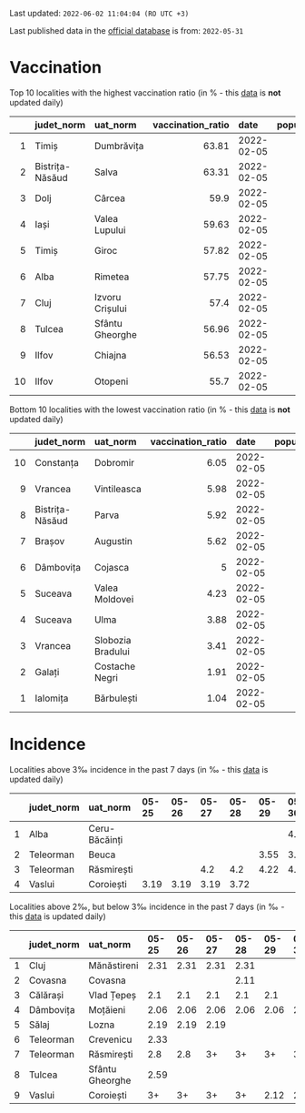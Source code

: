 Last updated: `2022-06-02 11:04:04 (RO UTC +3)`  
  
Last published data in the [official database](https://data.gov.ro/dataset/transparenta-covid) is from: `2022-05-31`
  
# Vaccination  
Top 10 localities with the highest vaccination ratio (in % - this [data](https://vaccinare-covid.gov.ro/situatia-vaccinarii-in-romania/) is **not** updated daily)  
  
|    | judet_norm      | uat_norm        |   vaccination_ratio | date       |   population |   dose_1 |
|---:|:----------------|:----------------|--------------------:|:-----------|-------------:|---------:|
|  1 | Timiș           | Dumbrăvița      |               63.81 | 2022-02-05 |        14668 |     9360 |
|  2 | Bistrița-Năsăud | Salva           |               63.31 | 2022-02-05 |         2753 |     1743 |
|  3 | Dolj            | Cârcea          |               59.9  | 2022-02-05 |         2838 |     1700 |
|  4 | Iași            | Valea Lupului   |               59.63 | 2022-02-05 |        10086 |     6014 |
|  5 | Timiș           | Giroc           |               57.82 | 2022-02-05 |        17954 |    10381 |
|  6 | Alba            | Rimetea         |               57.75 | 2022-02-05 |         1013 |      585 |
|  7 | Cluj            | Izvoru Crișului |               57.4  | 2022-02-05 |         1479 |      849 |
|  8 | Tulcea          | Sfântu Gheorghe |               56.96 | 2022-02-05 |          783 |      446 |
|  9 | Ilfov           | Chiajna         |               56.53 | 2022-02-05 |        28196 |    15939 |
| 10 | Ilfov           | Otopeni         |               55.7  | 2022-02-05 |        18314 |    10201 |
  
Bottom 10 localities with the lowest vaccination ratio (in % - this [data](https://vaccinare-covid.gov.ro/situatia-vaccinarii-in-romania/) is **not** updated daily)  
  
|    | judet_norm      | uat_norm          |   vaccination_ratio | date       |   population |   dose_1 |
|---:|:----------------|:------------------|--------------------:|:-----------|-------------:|---------:|
| 10 | Constanța       | Dobromir          |                6.05 | 2022-02-05 |         3702 |      224 |
|  9 | Vrancea         | Vintileasca       |                5.98 | 2022-02-05 |         1940 |      116 |
|  8 | Bistrița-Năsăud | Parva             |                5.92 | 2022-02-05 |         2585 |      153 |
|  7 | Brașov          | Augustin          |                5.62 | 2022-02-05 |         2116 |      119 |
|  6 | Dâmbovița       | Cojasca           |                5    | 2022-02-05 |         8975 |      449 |
|  5 | Suceava         | Valea Moldovei    |                4.23 | 2022-02-05 |         4680 |      198 |
|  4 | Suceava         | Ulma              |                3.88 | 2022-02-05 |         2242 |       87 |
|  3 | Vrancea         | Slobozia Bradului |                3.41 | 2022-02-05 |         8807 |      300 |
|  2 | Galați          | Costache Negri    |                1.91 | 2022-02-05 |         2727 |       52 |
|  1 | Ialomița        | Bărbulești        |                1.04 | 2022-02-05 |         7599 |       79 |
  
# Incidence  
Localities above 3‰ incidence in the past 7 days (in ‰ - this [data](https://data.gov.ro/dataset/transparenta-covid) is updated daily)  
  
|    | judet_norm   | uat_norm      | 05-25   | 05-26   | 05-27   | 05-28   | 05-29   | 05-30   | 05-31   |
|---:|:-------------|:--------------|:--------|:--------|:--------|:--------|:--------|:--------|:--------|
|  1 | Alba         | Ceru-Băcăinți |         |         |         |         |         | 4.35    | 4.35    |
|  2 | Teleorman    | Beuca         |         |         |         |         | 3.55    | 3.55    | 3.55    |
|  3 | Teleorman    | Răsmirești    |         |         | 4.2     | 4.2     | 4.22    | 4.22    | 4.22    |
|  4 | Vaslui       | Coroiești     | 3.19    | 3.19    | 3.19    | 3.72    |         |         |         |
  
Localities above 2‰, but below 3‰ incidence in the past 7 days (in ‰ - this [data](https://data.gov.ro/dataset/transparenta-covid) is updated daily)  
  
|    | judet_norm   | uat_norm        | 05-25   | 05-26   | 05-27   | 05-28   | 05-29   | 05-30   | 05-31   |
|---:|:-------------|:----------------|:--------|:--------|:--------|:--------|:--------|:--------|:--------|
|  1 | Cluj         | Mănăstireni     | 2.31    | 2.31    | 2.31    | 2.31    |         |         |         |
|  2 | Covasna      | Covasna         |         |         |         | 2.11    |         |         |         |
|  3 | Călărași     | Vlad Țepeș      | 2.1     | 2.1     | 2.1     | 2.1     | 2.1     |         |         |
|  4 | Dâmbovița    | Moțăieni        | 2.06    | 2.06    | 2.06    | 2.06    | 2.06    | 2.57    | 2.57    |
|  5 | Sălaj        | Lozna           | 2.19    | 2.19    | 2.19    |         |         |         |         |
|  6 | Teleorman    | Crevenicu       | 2.33    |         |         |         |         |         |         |
|  7 | Teleorman    | Răsmirești      | 2.8     | 2.8     | 3+      | 3+      | 3+      | 3+      | 3+      |
|  8 | Tulcea       | Sfântu Gheorghe | 2.59    |         |         |         |         |         |         |
|  9 | Vaslui       | Coroiești       | 3+      | 3+      | 3+      | 3+      | 2.12    | 2.12    | 2.12    |